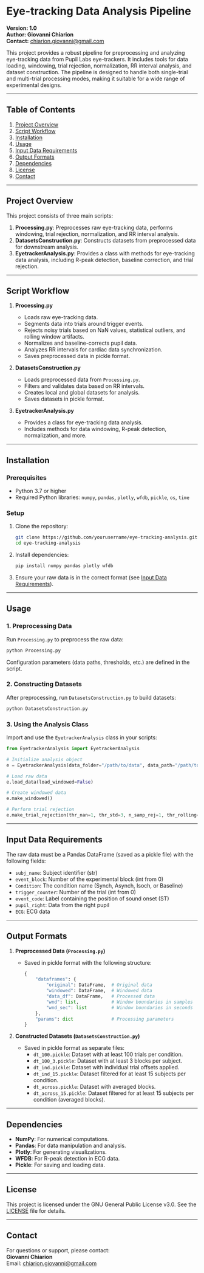 # Eye-tracking Data Analysis Pipeline  
**Version: 1.0**  
**Author: Giovanni Chiarion**  
**Contact:** chiarion.giovanni@gmail.com  

This project provides a robust pipeline for preprocessing and analyzing eye-tracking data from Pupil Labs eye-trackers. It includes tools for data loading, windowing, trial rejection, normalization, RR interval analysis, and dataset construction. The pipeline is designed to handle both single-trial and multi-trial processing modes, making it suitable for a wide range of experimental designs.

---

## Table of Contents  
1. [Project Overview](#project-overview)  
2. [Script Workflow](#script-workflow)  
3. [Installation](#installation)  
4. [Usage](#usage)  
5. [Input Data Requirements](#input-data-requirements)  
6. [Output Formats](#output-formats)  
7. [Dependencies](#dependencies)  
8. [License](#license)  
9. [Contact](#contact)  

---

## Project Overview  
This project consists of three main scripts:  
1. **Processing.py**: Preprocesses raw eye-tracking data, performs windowing, trial rejection, normalization, and RR interval analysis.  
2. **DatasetsConstruction.py**: Constructs datasets from preprocessed data for downstream analysis.  
3. **EyetrackerAnalysis.py**: Provides a class with methods for eye-tracking data analysis, including R-peak detection, baseline correction, and trial rejection.  

---

## Script Workflow  
1. **Processing.py**  
   - Loads raw eye-tracking data.  
   - Segments data into trials around trigger events.  
   - Rejects noisy trials based on NaN values, statistical outliers, and rolling window artifacts.  
   - Normalizes and baseline-corrects pupil data.  
   - Analyzes RR intervals for cardiac data synchronization.  
   - Saves preprocessed data in pickle format.  

2. **DatasetsConstruction.py**  
   - Loads preprocessed data from `Processing.py`.  
   - Filters and validates data based on RR intervals.  
   - Creates local and global datasets for analysis.  
   - Saves datasets in pickle format.  

3. **EyetrackerAnalysis.py**  
   - Provides a class for eye-tracking data analysis.  
   - Includes methods for data windowing, R-peak detection, normalization, and more.  

---

## Installation  
### Prerequisites  
- Python 3.7 or higher  
- Required Python libraries: `numpy`, `pandas`, `plotly`, `wfdb`, `pickle`, `os`, `time`  

### Setup  
1. Clone the repository:  
   ```bash
   git clone https://github.com/yourusername/eye-tracking-analysis.git  
   cd eye-tracking-analysis  
   ```  
2. Install dependencies:  
   ```bash
   pip install numpy pandas plotly wfdb  
   ```  
3. Ensure your raw data is in the correct format (see [Input Data Requirements](#input-data-requirements)).  

---

## Usage  
### 1. Preprocessing Data  
Run `Processing.py` to preprocess the raw data:  
```bash
python Processing.py  
```  
Configuration parameters (data paths, thresholds, etc.) are defined in the script.  

### 2. Constructing Datasets  
After preprocessing, run `DatasetsConstruction.py` to build datasets:  
```bash
python DatasetsConstruction.py  
```  

### 3. Using the Analysis Class  
Import and use the `EyetrackerAnalysis` class in your scripts:  
```python
from EyetrackerAnalysis import EyetrackerAnalysis  

# Initialize analysis object
e = EyetrackerAnalysis(data_folder="/path/to/data", data_path="/path/to/data.pickle", fs=500)

# Load raw data
e.load_data(load_windowed=False)

# Create windowed data
e.make_windowed()

# Perform trial rejection
e.make_trial_rejection(thr_nan=1, thr_std=3, n_samp_rej=1, thr_rolling=30, rolling_tol=3)
```

---

## Input Data Requirements  
The raw data must be a Pandas DataFrame (saved as a pickle file) with the following fields:  
- `subj_name`: Subject identifier (str)  
- `event_block`: Number of the experimental block (int from 0)  
- `Condition`: The condition name (Synch, Asynch, Isoch, or Baseline)  
- `trigger_counter`: Number of the trial (int from 0)  
- `event_code`: Label containing the position of sound onset (ST)  
- `pupil_right`: Data from the right pupil  
- `ECG`: ECG data  

---

## Output Formats  
1. **Preprocessed Data (`Processing.py`)**  
   - Saved in pickle format with the following structure:  
     ```python
     {
         "dataframes": {
             "original": DataFrame,  # Original data
             "windowed": DataFrame,  # Windowed data
             "data_df": DataFrame,   # Processed data
             "wnd": list,            # Window boundaries in samples
             "wnd_sec": list         # Window boundaries in seconds
         },
         "params": dict              # Processing parameters
     }
     ```

2. **Constructed Datasets (`DatasetsConstruction.py`)**  
   - Saved in pickle format as separate files:  
     - `dt_100.pickle`: Dataset with at least 100 trials per condition.  
     - `dt_100_3.pickle`: Dataset with at least 3 blocks per subject.  
     - `dt_ind.pickle`: Dataset with individual trial offsets applied.  
     - `dt_ind_15.pickle`: Dataset filtered for at least 15 subjects per condition.  
     - `dt_across.pickle`: Dataset with averaged blocks.  
     - `dt_across_15.pickle`: Dataset filtered for at least 15 subjects per condition (averaged blocks).  

---

## Dependencies  
- **NumPy**: For numerical computations.  
- **Pandas**: For data manipulation and analysis.  
- **Plotly**: For generating visualizations.  
- **WFDB**: For R-peak detection in ECG data.  
- **Pickle**: For saving and loading data.  

---

## License  
This project is licensed under the GNU General Public License v3.0. See the [LICENSE](LICENSE) file for details.  

---

## Contact  
For questions or support, please contact:  
**Giovanni Chiarion**  
Email: chiarion.giovanni@gmail.com  
